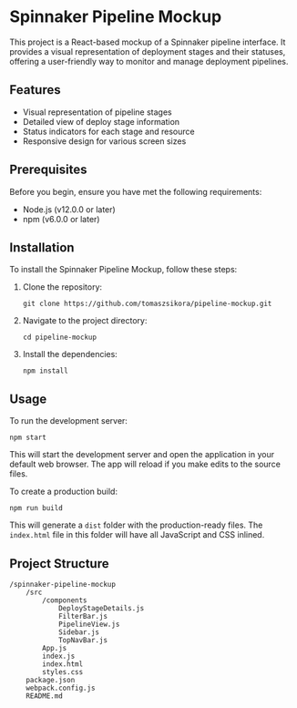 # Spinnaker Pipeline Mockup

This project is a React-based mockup of a Spinnaker pipeline interface. It provides a visual representation of deployment stages and their statuses, offering a user-friendly way to monitor and manage deployment pipelines.

## Features

- Visual representation of pipeline stages
- Detailed view of deploy stage information
- Status indicators for each stage and resource
- Responsive design for various screen sizes

## Prerequisites

Before you begin, ensure you have met the following requirements:

- Node.js (v12.0.0 or later)
- npm (v6.0.0 or later)

## Installation

To install the Spinnaker Pipeline Mockup, follow these steps:

1. Clone the repository:
   ```
   git clone https://github.com/tomaszsikora/pipeline-mockup.git
   ```

2. Navigate to the project directory:
   ```
   cd pipeline-mockup
   ```

3. Install the dependencies:
   ```
   npm install
   ```

## Usage

To run the development server:

```
npm start
```

This will start the development server and open the application in your default web browser. The app will reload if you make edits to the source files.

To create a production build:

```
npm run build
```

This will generate a `dist` folder with the production-ready files. The `index.html` file in this folder will have all JavaScript and CSS inlined.

## Project Structure

```
/spinnaker-pipeline-mockup
    /src
        /components
            DeployStageDetails.js
            FilterBar.js
            PipelineView.js
            Sidebar.js
            TopNavBar.js
        App.js
        index.js
        index.html
        styles.css
    package.json
    webpack.config.js
    README.md
```
